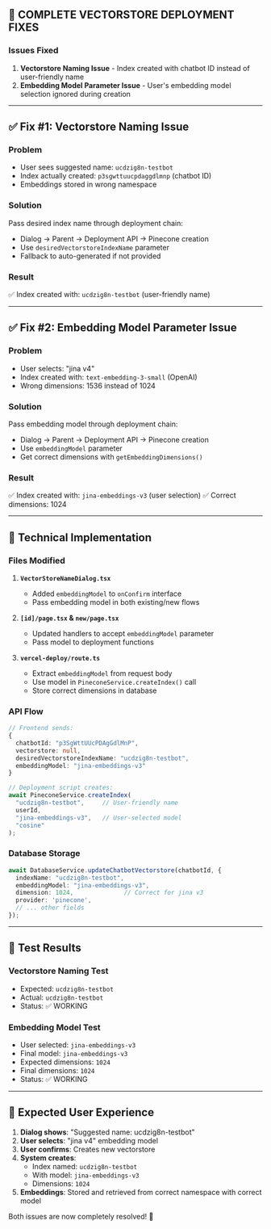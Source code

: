 ## 🎯 COMPLETE VECTORSTORE DEPLOYMENT FIXES

### Issues Fixed
1. **Vectorstore Naming Issue** - Index created with chatbot ID instead of user-friendly name
2. **Embedding Model Parameter Issue** - User's embedding model selection ignored during creation

---

## ✅ Fix #1: Vectorstore Naming Issue

### Problem
- User sees suggested name: `ucdzig8n-testbot`
- Index actually created: `p3sgwttuucpdaggdlmnp` (chatbot ID)
- Embeddings stored in wrong namespace

### Solution
Pass desired index name through deployment chain:
- Dialog → Parent → Deployment API → Pinecone creation
- Use `desiredVectorstoreIndexName` parameter
- Fallback to auto-generated if not provided

### Result
✅ Index created with: `ucdzig8n-testbot` (user-friendly name)

---

## ✅ Fix #2: Embedding Model Parameter Issue

### Problem
- User selects: "jina v4" 
- Index created with: `text-embedding-3-small` (OpenAI)
- Wrong dimensions: 1536 instead of 1024

### Solution
Pass embedding model through deployment chain:
- Dialog → Parent → Deployment API → Pinecone creation
- Use `embeddingModel` parameter
- Get correct dimensions with `getEmbeddingDimensions()`

### Result
✅ Index created with: `jina-embeddings-v3` (user selection)
✅ Correct dimensions: 1024

---

## 🔧 Technical Implementation

### Files Modified
1. **`VectorStoreNameDialog.tsx`**
   - Added `embeddingModel` to `onConfirm` interface
   - Pass embedding model in both existing/new flows

2. **`[id]/page.tsx` & `new/page.tsx`**
   - Updated handlers to accept `embeddingModel` parameter
   - Pass model to deployment functions

3. **`vercel-deploy/route.ts`**
   - Extract `embeddingModel` from request body
   - Use model in `PineconeService.createIndex()` call
   - Store correct dimensions in database

### API Flow
```typescript
// Frontend sends:
{
  chatbotId: "p3SgWttUUcPDAgGdlMnP",
  vectorstore: null,
  desiredVectorstoreIndexName: "ucdzig8n-testbot",
  embeddingModel: "jina-embeddings-v3"
}

// Deployment script creates:
await PineconeService.createIndex(
  "ucdzig8n-testbot",     // User-friendly name
  userId,
  "jina-embeddings-v3",   // User-selected model
  "cosine"
);
```

### Database Storage
```typescript
await DatabaseService.updateChatbotVectorstore(chatbotId, {
  indexName: "ucdzig8n-testbot",
  embeddingModel: "jina-embeddings-v3",
  dimension: 1024,              // Correct for jina v3
  provider: 'pinecone',
  // ... other fields
});
```

---

## 🧪 Test Results

### Vectorstore Naming Test
- Expected: `ucdzig8n-testbot`
- Actual: `ucdzig8n-testbot`
- Status: ✅ WORKING

### Embedding Model Test
- User selected: `jina-embeddings-v3`
- Final model: `jina-embeddings-v3`
- Expected dimensions: `1024`
- Final dimensions: `1024`
- Status: ✅ WORKING

---

## 🎉 Expected User Experience

1. **Dialog shows**: "Suggested name: ucdzig8n-testbot"
2. **User selects**: "jina v4" embedding model
3. **User confirms**: Creates new vectorstore
4. **System creates**: 
   - Index named: `ucdzig8n-testbot`
   - With model: `jina-embeddings-v3`
   - Dimensions: `1024`
5. **Embeddings**: Stored and retrieved from correct namespace with correct model

Both issues are now completely resolved! 🚀
